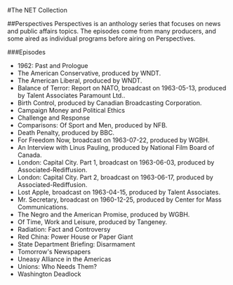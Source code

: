#The NET Collection

##Perspectives
Perspectives is an anthology series that focuses on news and public affairs topics.  The episodes come from many producers, and some aired as individual programs before airing on Perspectives.

###Episodes
- 1962: Past and Prologue
- The American Conservative, produced by WNDT.
- The American Liberal, produced by WNDT.
- Balance of Terror: Report on NATO, broadcast on 1963-05-13, produced by Talent Associates Paramount Ltd..
- Birth Control, produced by Canadian Broadcasting Corporation.
- Campaign Money and Political Ethics
- Challenge and Response
- Comparisons: Of Sport and Men, produced by NFB.
- Death Penalty, produced by BBC.
- For Freedom Now, broadcast on 1963-07-22, produced by WGBH.
- An Interview with Linus Pauling, produced by National Film Board of Canada.
- London: Capital City. Part 1, broadcast on 1963-06-03, produced by Associated-Rediffusion.
- London: Capital City. Part 2, broadcast on 1963-06-17, produced by Associated-Rediffusion.
- Lost Apple, broadcast on 1963-04-15, produced by Talent Associates.
- Mr. Secretary, broadcast on 1960-12-25, produced by Center for Mass Communications.
- The Negro and the American Promise, produced by WGBH.
- Of Time, Work and Leisure, produced by Tangeney.
- Radiation: Fact and Controversy
- Red China: Power House or Paper Giant
- State Department Briefing: Disarmament
- Tomorrow's Newspapers
- Uneasy Alliance in the Americas
- Unions: Who Needs Them?
- Washington Deadlock
